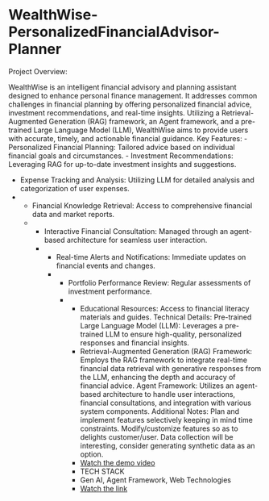 # WealthWise-PersonalizedFinancialAdvisor-Planner
Project Overview: 

WealthWise is an intelligent financial advisory and planning assistant designed to enhance personal finance management. 
It addresses common challenges in financial planning by offering personalized financial advice, investment recommendations, and real-time insights.
Utilizing a Retrieval-Augmented Generation (RAG) framework, an Agent framework, and a pre-trained Large Language Model (LLM), WealthWise aims to provide users with accurate, timely, and actionable financial guidance. Key Features: - Personalized Financial Planning: Tailored advice based on individual financial goals and circumstances. - Investment Recommendations: Leveraging RAG for up-to-date investment insights and suggestions.
- Expense Tracking and Analysis: Utilizing LLM for detailed analysis and categorization of user expenses.
- - Financial Knowledge Retrieval: Access to comprehensive financial data and market reports.
  - - Interactive Financial Consultation: Managed through an agent-based architecture for seamless user interaction.
    - - Real-time Alerts and Notifications: Immediate updates on financial events and changes.
      - - Portfolio Performance Review: Regular assessments of investment performance.
        - - Educational Resources: Access to financial literacy materials and guides. Technical Details: Pre-trained Large Language Model (LLM): Leverages a pre-trained LLM to ensure high-quality, personalized responses and financial insights.
          - Retrieval-Augmented Generation (RAG) Framework: Employs the RAG framework to integrate real-time financial data retrieval with generative responses from the LLM, enhancing the depth and accuracy of financial advice. Agent Framework: Utilizes an agent-based architecture to handle user interactions, financial consultations, and integration with various system components. Additional Notes: Plan and implement features selectively keeping in mind time constraints. Modify/customize features so as to delights customer/user. Data collection will be interesting, consider generating synthetic data as an option.
          - [Watch the demo video](https://youtu.be/eI0VxgYxIe0)
          - TECH STACK
          - Gen AI, Agent Framework, Web Technologies
          - [Watch the link](https://chatgpt.com/share/6649ce49-e65e-4753-bccc-22cf427dc53a)

